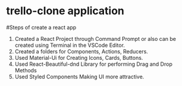 # trello-clone application 

#Steps of create a react app 

1. Created a React Project through Command Prompt or also can be created using Terminal in the VSCode Editor.
2. Created a folders for Components, Actions, Reducers.
3. Used Material-Ui for Creating Icons, Cards, Buttons.
4. Used React-Beautiful-dnd Library for performing Drag and Drop Methods
5. Used Styled Components Making UI more attractive.
